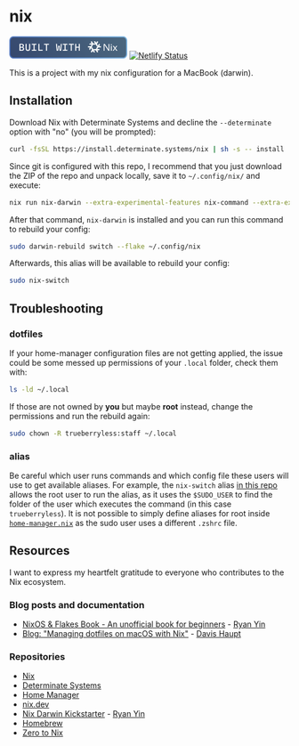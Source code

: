 # nix

![Built with Nix](./docs/built-with-nix-badge.svg)
[![Netlify Status](https://api.netlify.com/api/v1/badges/43cc5d10-6e0d-4fb0-8664-91eceabe90ae/deploy-status)](https://app.netlify.com/projects/trueberryless-nix/deploys)

This is a project with my nix configuration for a MacBook (darwin).

## Installation

Download Nix with Determinate Systems and decline the `--determinate` option with "no" (you will be prompted):

```bash
curl -fsSL https://install.determinate.systems/nix | sh -s -- install
```

Since git is configured with this repo, I recommend that you just download the ZIP of the repo and unpack locally, save it to `~/.config/nix/` and execute:

```bash
nix run nix-darwin --extra-experimental-features nix-command --extra-experimental-features flakes -- switch --flake ~/.config/nix
```

After that command, `nix-darwin` is installed and you can run this command to rebuild your config:

```bash
sudo darwin-rebuild switch --flake ~/.config/nix
```

Afterwards, this alias will be available to rebuild your config:

```bash
sudo nix-switch
```

## Troubleshooting

### dotfiles

If your home-manager configuration files are not getting applied, the issue could be some messed up permissions of your `.local` folder, check them with:

```bash
ls -ld ~/.local
```

If those are not owned by **you** but maybe **root** instead, change the permissions and run the rebuild again:

```bash
sudo chown -R trueberryless:staff ~/.local
```

### alias

Be careful which user runs commands and which config file these users will use to get available aliases. For example, the `nix-switch` alias [in this repo](/modules/sudo-alias.nix) allows the root user to run the alias, as it uses the `$SUDO_USER` to find the folder of the user which executes the command (in this case `trueberryless`). It is not possible to simply define aliases for root inside [`home-manager.nix`](/modules/home-manager.nix) as the sudo user uses a different `.zshrc` file.

## Resources

I want to express my heartfelt gratitude to everyone who contributes to the Nix ecosystem.

### Blog posts and documentation

- [NixOS & Flakes Book - An unofficial book for beginners][this-cute-world] - [Ryan Yin][ryan4yin]
- [Blog: "Managing dotfiles on macOS with Nix"][davi-home-manager] - [Davis Haupt][davish]

### Repositories

- [Nix][nix]
- [Determinate Systems][determinate-systems]
- [Home Manager][home-manager]
- [nix.dev][nix-dev]
- [Nix Darwin Kickstarter][nix-darwin-kickstarter] - [Ryan Yin][ryan4yin]
- [Homebrew][homebrew]
- [Zero to Nix][zero-to-nix]


[this-cute-world]: https://nixos-and-flakes.thiscute.world/
[davi-home-manager]: https://davi.sh/blog/2024/02/nix-home-manager/

[davish]: https://github.com/davish/
[ryan4yin]: https://github.com/ryan4yin

[nix]: https://github.com/NixOS/nix
[nix-dev]: https://github.com/nixos/nix.dev
[homebrew]: https://github.com/Homebrew/brew
[home-manager]: https://github.com/nix-community/home-manager
[zero-to-nix]: https://github.com/DeterminateSystems/zero-to-nix
[determinate-systems]: https://github.com/DeterminateSystems/nix-installer
[nix-darwin-kickstarter]: https://github.com/ryan4yin/nix-darwin-kickstarter
